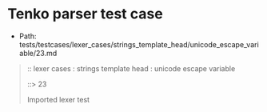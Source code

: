 # Tenko parser test case

- Path: tests/testcases/lexer_cases/strings_template_head/unicode_escape_variable/23.md

> :: lexer cases : strings template head : unicode escape variable
>
> ::> 23
>
> Imported lexer test
>
> <template head> incomplete long unicode escapes in unclosed string

## FAIL

## Input

`````js
`\u{12345
`````

## Output

_Note: the whole output block is auto-generated. Manual changes will be overwritten!_

Below follow outputs in four parsing modes: sloppy mode, strict mode script goal, module goal, web compat mode (always sloppy).

Note that the output parts are auto-generated by the test runner to reflect actual result.

### Sloppy mode

Parsed with script goal and as if the code did not start with strict mode header.

`````
throws: Lexer error!
    Unclosed template literal

`\u{12345
^------- error
`````

### Strict mode

Parsed with script goal but as if it was starting with `"use strict"` at the top.

_Output same as sloppy mode._

### Module goal

Parsed with the module goal.

_Output same as sloppy mode._

### Web compat mode

Parsed in sloppy script mode but with the web compat flag enabled.

_Output same as sloppy mode._
